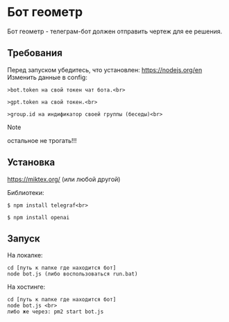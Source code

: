 # Бот геометр

Бот геометр - телеграм-бот должен отправить чертеж для ее решения.

## Требования

Перед запуском убедитесь, что установлен: https://nodejs.org/en
Изменить данные в config:
```
>bot.token на свой токен чат бота.<br>
```
```
>gpt.token на свой токен.<br>
```
```
>group.id на индификатор своей группы (беседы)<br>
```
  > [!NOTE]
  > остальное не трогать!!!<br>

## Установка

https://miktex.org/ (или любой другой)

Библиотеки:<br>
```
$ npm install telegraf<br>
```
```
$ npm install openai
```

## Запуск

На локалке:
```
cd [путь к папке где находится бот]
node bot.js (либо воспользоваться run.bat)
```

На хостинге:

```
cd [путь к папке где находится бот] 
node bot.js <br>
либо же через: pm2 start bot.js 
```
